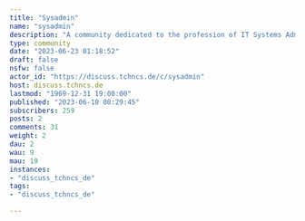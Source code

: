 ```yaml
---
title: "Sysadmin" 
name: "sysadmin"
description: "A community dedicated to the profession of IT Systems Administration"
type: community
date: "2023-06-23 01:18:52"
draft: false
nsfw: false
actor_id: "https://discuss.tchncs.de/c/sysadmin"
host: discuss.tchncs.de
lastmod: "1969-12-31 19:00:00"
published: "2023-06-10 08:29:45"
subscribers: 259
posts: 2
comments: 31
weight: 2
dau: 2
wau: 9
mau: 19
instances:
- "discuss_tchncs_de"
tags: 
- "discuss_tchncs_de"

---
```


